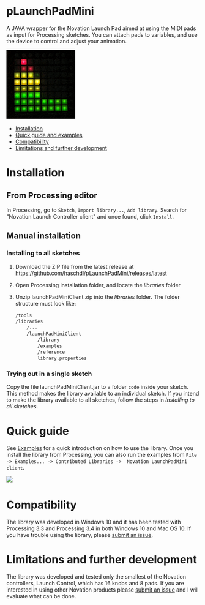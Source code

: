 # pLaunchPadMini

A JAVA wrapper for the Novation Launch Pad aimed at using the MIDI pads as input for Processing sketches.
You can attach pads to variables, and use the device to control and adjust your animation.

![Advanced, Example 1](assets/LaunchpadMin_Advanced_Example_1.gif)

* [Installation](#installation)
* [Quick guide and examples](#quick-guide)
* [Compatibility](#compatibility)
* [Limitations and further development](#limitations-and-further-development) 


# Installation
## From Processing editor
In Processing, go to `Sketch`, `Import library...`, `Add library`. Search for "Novation Launch Controller client" and once found, click `Install`.
## Manual installation

### Installing to all sketches
1. Download the ZIP file from the latest release at https://github.com/haschdl/pLaunchPadMini/releases/latest

2. Open Processing installation folder, and locate the *libraries* folder

3. Unzip launchPadMiniClient.zip into the *libraries* folder. The folder structure must look like:
    ```
    /tools
    /libraries
        /...
        /launchPadMiniClient
            /library
            /examples
            /reference
            library.properties
    ```


### Trying out in a single sketch
Copy the file launchPadMiniClient.jar to a folder `code` inside your sketch. This method makes the library available to an individual sketch.
If you intend to make the library available to all sketches, follow the steps in *Installing to all sketches*.

# Quick guide
See [Examples](../examples/README.md) for a quick introduction on how to use the library. Once you install the library from Processing, you can also run the examples
from `File -> Examples... -> Contributed Libraries ->  Novation LaunchPadMini client`.

![](/assets/LaunchpadMin_Example_4.gif)

# Compatibility
The library was developed in Windows 10 and it has been tested with Processing 3.3 
and Processing 3.4 in both Windows 10 and Mac OS 10. If you have trouble using the 
library, please [submit an issue](https://github.com/haschdl/pLaunchPadMini/issues/new). 

# Limitations and further development
The library was developed and tested only the smallest of the Novation controllers, 
Launch Control, which has 16 knobs and 8 pads. If you are interested in using other Novation products please 
[submit an issue](https://github.com/haschdl/pLaunchPadMini/issues/new) and I will
evaluate what can be done. 
​                                                                              
